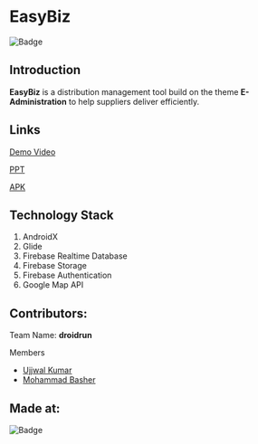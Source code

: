 # EasyBiz

![Badge](https://i.ibb.co/3vMYD6M/Made-at-Hack-36.png)

## Introduction

**EasyBiz** is a distribution management tool build on the theme **E-Administration** to help suppliers deliver efficiently.

## Links

[Demo Video](https://drive.google.com/drive/folders/1o3edONGYjBb_8QBdeNu1M8S_WaDgfWES?usp=sharing)

[PPT](https://drive.google.com/drive/folders/1o3edONGYjBb_8QBdeNu1M8S_WaDgfWES?usp=sharing)

[APK](https://drive.google.com/drive/folders/1o3edONGYjBb_8QBdeNu1M8S_WaDgfWES?usp=sharing)


## Technology Stack
1. AndroidX
2. Glide
3. Firebase Realtime Database
4. Firebase Storage
5. Firebase Authentication
6. Google Map API


## Contributors:
Team Name: **droidrun**

Members
* [Ujjwal Kumar](https://github.com/ujjwalkumar8577)
* [Mohammad Basher](https://github.com/mohammadBasher)


## Made at:
![Badge](https://i.ibb.co/3vMYD6M/Made-at-Hack-36.png)
